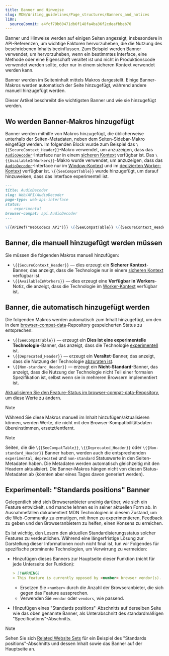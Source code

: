 ```yaml
---
title: Banner und Hinweise
slug: MDN/Writing_guidelines/Page_structures/Banners_and_notices
l10n:
  sourceCommit: a4fcf79b60471db6f148fa4ba36f2cdeafbbeb70
---
```


Banner und Hinweise werden auf einigen Seiten angezeigt, insbesondere in API-Referenzen, um wichtige Faktoren hervorzuheben, die die Nutzung des beschriebenen Inhalts beeinflussen. Zum Beispiel werden Banner verwendet, um hervorzuheben, wenn ein bestimmtes Interface, eine Methode oder eine Eigenschaft veraltet ist und nicht in Produktionscode verwendet werden sollte, oder nur in einem sicheren Kontext verwendet werden kann.

Banner werden im Seiteninhalt mittels Makros dargestellt. Einige Banner-Makros werden automatisch der Seite hinzugefügt, während andere manuell hinzugefügt werden.

Dieser Artikel beschreibt die wichtigsten Banner und wie sie hinzugefügt werden.

## Wo werden Banner-Makros hinzugefügt

Banner werden mithilfe von Makros hinzugefügt, die üblicherweise unterhalb der Seiten-Metadaten, neben dem Seiten-Sidebar-Makro eingefügt werden. Im folgenden Block wurde zum Beispiel das `\{{SecureContext_Header}}`-Makro verwendet, um anzuzeigen, dass das [`AudioDecoder`](/de/docs/Web/API/AudioDecoder)-Interface nur in einem [sicheren Kontext](/de/docs/Web/Security/Secure_Contexts) verfügbar ist. Das `\{{AvailableInWorkers}}`-Makro wurde verwendet, um anzuzeigen, dass das [`AudioDecoder`](/de/docs/Web/API/AudioDecoder)-Interface nur im [Window-Kontext](/de/docs/Web/API/Window) und im [dedizierten Worker-Kontext](/de/docs/Web/API/DedicatedWorkerGlobalScope) verfügbar ist. `\{{SeeCompatTable}}` wurde hinzugefügt, um darauf hinzuweisen, dass das Interface experimentell ist.

```md
---
title: AudioDecoder
slug: Web/API/AudioDecoder
page-type: web-api-interface
status:
  - experimental
browser-compat: api.AudioDecoder
---

\{{APIRef("WebCodecs API")}} \{{SeeCompatTable}} \{{SecureContext_Header}} \{{AvailableInWorkers("window_and_dedicated")}}
```

## Banner, die manuell hinzugefügt werden müssen

Sie müssen die folgenden Makros manuell hinzufügen:

- `\{{SecureContext_Header}}` — dies erzeugt ein **Sicherer Kontext**-Banner, das anzeigt, dass die Technologie nur in einem [sicheren Kontext](/de/docs/Web/Security/Secure_Contexts) verfügbar ist.
- `\{{AvailableInWorkers}}` — dies erzeugt eine **Verfügbar in Workers**-Notiz, die anzeigt, dass die Technologie im [Worker-Kontext](/de/docs/Web/API/Web_Workers_API) verfügbar ist.

## Banner, die automatisch hinzugefügt werden

Die folgenden Makros werden automatisch zum Inhalt hinzugefügt, um den in dem [browser-compat-data](https://github.com/mdn/browser-compat-data)-Repository gespeicherten Status zu entsprechen:

- `\{{SeeCompatTable}}` — erzeugt ein **Dies ist eine experimentelle Technologie**-Banner, das anzeigt, dass die Technologie [experimentell](/de/docs/MDN/Writing_guidelines/Experimental_deprecated_obsolete#experimental) ist.
- `\{{Deprecated_Header}}` — erzeugt ein **Veraltet**-Banner, das anzeigt, dass die Nutzung der Technologie [abzuraten ist](/de/docs/MDN/Writing_guidelines/Experimental_deprecated_obsolete#deprecated).
- `\{{Non-standard_Header}}` — erzeugt ein **Nicht-Standard**-Banner, das anzeigt, dass die Nutzung der Technologie nicht Teil einer formalen Spezifikation ist, selbst wenn sie in mehreren Browsern implementiert ist.

[Aktualisieren Sie den Feature-Status im browser-compat-data-Repository](/de/docs/MDN/Writing_guidelines/Page_structures/Feature_status#how_feature_statuses_are_added_or_updated), um diese Werte zu ändern.

> [!NOTE]
> Während Sie diese Makros manuell im Inhalt hinzufügen/aktualisieren können, werden Werte, die nicht mit den Browser-Kompatibilitätsdaten übereinstimmen, ersetzt/entfernt.

> [!NOTE]
> Seiten, die die `\{{SeeCompatTable}}`, `\{{Deprecated_Header}}` oder `\{{Non-standard_Header}}` Banner haben, werden auch die entsprechenden `experimental`, `deprecated` und `non-standard` Statuswerte in den Seiten-Metadaten haben.
> Die Metadaten werden automatisch gleichzeitig mit den Headern aktualisiert.
> Die Banner-Makros hängen nicht von diesen Status-Metadaten ab (könnten aber eines Tages davon generiert werden).

## Experimentell: "Standards positions" Banner

Gelegentlich sind sich Browseranbieter uneinig darüber, wie sich ein Feature entwickelt, und manche lehnen es in seiner aktuellen Form ab. In Ausnahmefällen dokumentiert MDN Technologien in diesem Zustand, um die Web-Community zu ermutigen, mit ihnen zu experimentieren, Feedback zu geben und den Browseranbietern zu helfen, einen Konsens zu erreichen.

Es ist wichtig, den Lesern den aktuellen Standardisierungsstatus solcher Features zu verdeutlichen. Während eine längerfristige Lösung zur Darstellung dieser Informationen noch nicht final ist, tun wir Folgendes für spezifische prominente Technologien, um Verwirrung zu vermeiden:

- Hinzufügen dieses Banners zur Hauptseite dieser Funktion (nicht für jede Unterseite der Funktion):

  ```md
  > [!WARNING]
  > This feature is currently opposed by <number> browser vendor(s). See the [Standards positions](#standards_positions) section below for details of opposition.
  ```

  - Ersetzen Sie `<number>` durch die Anzahl der Browseranbieter, die sich gegen das Feature aussprechen.
  - Verwenden Sie `vendor` oder `vendors`, wie passend.

- Hinzufügen eines "Standards positions"-Abschnitts auf derselben Seite wie das oben genannte Banner, als Unterabschnitt des standardmäßigen "Specifications"-Abschnitts.

> [!NOTE]
> Sehen Sie sich [Related Website Sets](/de/docs/Web/API/Storage_Access_API/Related_website_sets) für ein Beispiel des "Standards positions"-Abschnitts und dessen Inhalt sowie das Banner auf der Hauptseite an.
